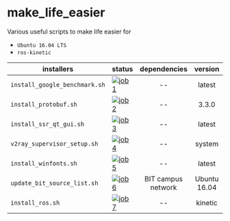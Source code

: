 # make_life_easier
Various useful scripts to make life easier for

* `Ubuntu 16.04 LTS`
* `ros-kinetic`


| installers | status  | dependencies | version |
| ------ | ------ | :------: | :-------: |
| `install_google_benchmark.sh` | [![job1][1]][0] | -- | latest |
| `install_protobuf.sh`    | [![job2][2]][0]  |  -- | 3.3.0 |
| `install_ssr_qt_gui.sh`    | [![job3][3]][0]  | -- | latest |
| `v2ray_supervisor_setup.sh`    | [![job4][4]][0]  | -- | system |
| `install_winfonts.sh`    | [![job5][5]][0]  | -- | latest |
| `update_bit_source_list.sh`    | [![job6][6]][0]  | BIT campus network | Ubuntu 16.04 |
| `install_ros.sh`    | [![job7][7]][0]  | -- | kinetic |


[0]: https://travis-ci.org/yuzhangbit/make_life_easier
[1]: https://travis-matrix-badges.herokuapp.com/repos/yuzhangbit/make_life_easier/branches/master/1
[2]: https://travis-matrix-badges.herokuapp.com/repos/yuzhangbit/make_life_easier/branches/master/2
[3]: https://travis-matrix-badges.herokuapp.com/repos/yuzhangbit/make_life_easier/branches/master/3
[4]: https://travis-matrix-badges.herokuapp.com/repos/yuzhangbit/make_life_easier/branches/master/4
[5]: https://travis-matrix-badges.herokuapp.com/repos/yuzhangbit/make_life_easier/branches/master/5
[6]: https://travis-matrix-badges.herokuapp.com/repos/yuzhangbit/make_life_easier/branches/master/6
[7]: https://travis-matrix-badges.herokuapp.com/repos/yuzhangbit/make_life_easier/branches/master/7
